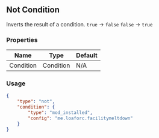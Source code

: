 ## Not Condition
Inverts the result of a condition.
`true` -> `false`
`false` -> `true`

### Properties
| Name | Type | Default |
|--------|-------|---------|
| Condition | Condition | N/A |

### Usage
```json
{
    "type": "not",
    "condition": {
        "type": "mod_installed",
        "config": "me.loaforc.facilitymeltdown"
    }
}
```
